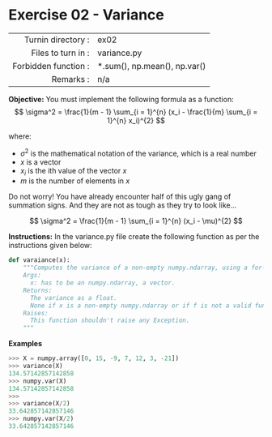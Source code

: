 # Exercise 02 - Variance
|                         |                    |
| -----------------------:| ------------------ |
|   Turnin directory :    |  ex02              |
|   Files to turn in :    |  variance.py       |
|   Forbidden function :  |  *.sum(), np.mean(), np.var() |
|   Remarks :             |  n/a               |

**Objective:**
You must implement the following formula as a function:  
$$
\sigma^2 = \frac{1}{m - 1} \sum_{i = 1}^{n} (x_i - \frac{1}{m} \sum_{i = 1}^{n} x_i)^{2} 
$$

where: 
- $\sigma^2$ is the mathematical notation of the variance, which is a real number
- $x$ is a vector
- $x_i$ is the ith value of the vector $x$
- $m$ is the number of elements in $x$

Do not worry! You have already encounter half of this ugly gang of summation signs.
And they are not as tough as they try to look like... 

$$
\sigma^2 = \frac{1}{m - 1} \sum_{i = 1}^{n} (x_i - \mu)^{2}
$$


**Instructions:**
In the variance.py file create the following function as per the instructions given below:
```python
def varaiance(x):
    """Computes the variance of a non-empty numpy.ndarray, using a for-loop.
    Args:
      x: has to be an numpy.ndarray, a vector.
    Returns:
      The variance as a float.
      None if x is a non-empty numpy.ndarray or if f is not a valid function.
    Raises:
      This function shouldn't raise any Exception.
    """
```

**Examples**
```python
>>> X = numpy.array([0, 15, -9, 7, 12, 3, -21])
>>> variance(X)
134.57142857142858
>>> numpy.var(X)
134.57142857142858
>>>
>>> variance(X/2)
33.642857142857146
>>> numpy.var(X/2)
33.642857142857146
```

